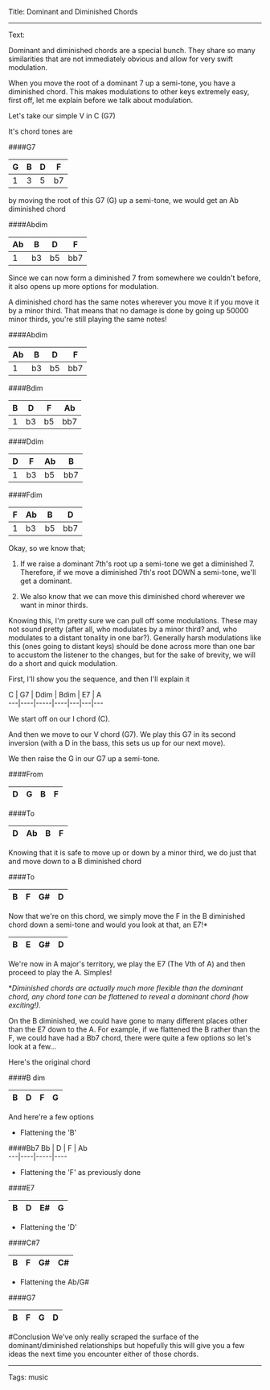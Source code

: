 Title: Dominant and Diminished Chords

----

Text: 

Dominant and diminished chords are a special bunch. They share so many similarities that are not immediately obvious and allow for very swift modulation. 

When you move the root of a dominant 7 up a semi-tone, you have a diminished chord. This makes modulations to other keys extremely easy, first off, let me explain before we talk about modulation.

Let's take our simple V in C (G7)

It's chord tones are

####G7

G  | B  | D    | F    
---|----|-----|----
1|  3   | 5   | b7  

by moving the root of this G7 (G) up a semi-tone, we would get an Ab diminished chord

####Abdim

Ab  | B  | D    | F    
---|----|-----|----
1|  b3   | b5   | bb7  

Since we can now form a diminished 7 from somewhere we couldn't before, it also opens up more options for modulation. 

A diminished chord has the same notes wherever you move it if you move it by a minor third. That means that no damage is done by going up 50000 minor thirds, you're still playing the same notes!

####Abdim

Ab  | B  | D    | F    
---|----|-----|----
1|  b3   | b5   | bb7  

####Bdim

B  | D  | F    | Ab    
---|----|-----|----
1|  b3   | b5   | bb7  

####Ddim

D  | F  | Ab    | B    
---|----|-----|----
1|  b3   | b5   | bb7  

####Fdim 

F  | Ab  | B    | D    
---|----|-----|----
1|  b3   | b5   | bb7  

Okay, so we know that;

1) If we raise a dominant 7th's root up a semi-tone we get a diminished 7. Therefore, if we move a diminished 7th's root DOWN a semi-tone, we'll get a dominant.

2) We also know that we can move this diminished chord wherever we want in minor thirds.

Knowing this, I'm pretty sure we can pull off some modulations. These may not sound pretty (after all, who modulates by a minor third? and, who modulates to a distant tonality in one bar?). Generally harsh modulations like this (ones going to distant keys) should be done across more than one bar to accustom the listener to the changes, but for the sake of brevity, we will do a short and quick modulation.

First, I'll show you the sequence, and then I'll explain it

C  | G7  | Ddim   | Bdim | E7 | A    
---|----|-----|----|---|---|---

We start off on our I chord (C).

And then we move to our V chord (G7). We play this G7 in its second inversion (with a D in the bass, this sets us up for our next move).

We then raise the G in our G7 up a semi-tone. 

####From

D  | G  | B    | F    
---|----|-----|----

####To

D | Ab  | B    | F    
---|----|-----|----

Knowing that it is safe to move up or down by a minor third, we do just that and move down to a B diminished chord 

####To 

B | F  | G#    | D    
---|----|-----|----

Now that we're on this chord, we simply move the F in the B diminished chord down a semi-tone and would you look at that, an E7!*

B | E  | G#    | D    
---|----|-----|----

We're now in A major's territory, we play the E7 (The Vth of A) and then proceed to play the A.
Simples!


**Diminished chords are actually much more flexible than the dominant chord, any chord tone can be flattened to reveal a dominant chord (how exciting!).*

On the B diminished, we could have gone to many different places other than the E7 down to the A. For example, if we flattened the B rather than the F, we could have had a Bb7 chord, there were quite a few options so let's look at a few...

Here's the original chord

####B dim

B | D  | F    | G   
---|----|-----|----


And here're a few options

- Flattening the 'B'

####Bb7
Bb | D  | F    | Ab    
---|----|-----|----


- Flattening the 'F' as previously done

####E7

B | D  | E#    | G    
---|----|-----|----

- Flattening the 'D'

####C#7

B | F  | G#    | C#    
---|----|-----|----


- Flattening the Ab/G#

####G7

B | F  | G    | D    
---|----|-----|----

#Conclusion
We've only really scraped the surface of the dominant/diminished relationships but hopefully this will give you a few ideas the next time you encounter either of those chords.

----

Tags: music